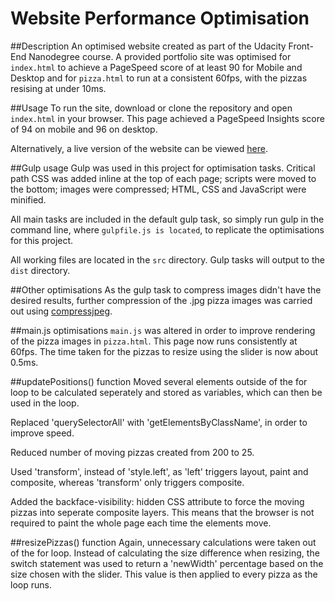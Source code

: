 Website Performance Optimisation
================================

##Description
An optimised website created as part of the Udacity Front-End Nanodegree course. A provided portfolio site was optimised for `index.html` to achieve a PageSpeed score of at least 90 for Mobile and Desktop and for `pizza.html` to run at a consistent 60fps, with the pizzas resising at under 10ms.

##Usage
To run the site, download or clone the repository and open `index.html` in your browser. This page achieved a PageSpeed Insights score of 94 on mobile and 96 on desktop.

Alternatively, a live version of the website can be viewed [here](http://andrewalderton.github.io/frontend-nanodegree-mobile-portfolio).

##Gulp usage
Gulp was used in this project for optimisation tasks. Critical path CSS was added inline at the top of each page; scripts were moved to the bottom; images were compressed; HTML, CSS and JavaScript were minified.

All main tasks are included in the default gulp task, so simply run gulp in the command line, where `gulpfile.js is located`, to replicate the optimisations for this project.

All working files are located in the `src` directory. Gulp tasks will output to the `dist` directory.

##Other optimisations
As the gulp task to compress images didn't have the desired results, further compression of the .jpg pizza images was carried out using [compressjpeg](http://compressjpeg.com).

##main.js optimisations
`main.js` was altered in order to improve rendering of the pizza images in `pizza.html`. This page now runs consistently at 60fps. The time taken for the pizzas to resize using the slider is now about 0.5ms.

##updatePositions() function
Moved several elements outside of the for loop to be calculated seperately and stored as variables, which can then be used in the loop.

Replaced 'querySelectorAll' with 'getElementsByClassName', in order to improve speed.

Reduced number of moving pizzas created from 200 to 25.

Used 'transform', instead of 'style.left', as 'left' triggers layout, paint and composite, whereas 'transform' only triggers composite.

Added the backface-visibility: hidden CSS attribute to force the moving pizzas into seperate composite layers. This means that the browser is not required to paint the whole page each time the elements move.

##resizePizzas() function
Again, unnecessary calculations were taken out of the for loop. Instead of calculating the size difference when resizing, the switch statement was used to return a 'newWidth' percentage based on the size chosen with the slider. This value is then applied to every pizza as the loop runs.

